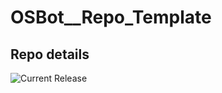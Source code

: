 # OSBot__Repo_Template

## Repo details

![Current Release](https://img.shields.io/badge/release-v0.9.3-blue)
